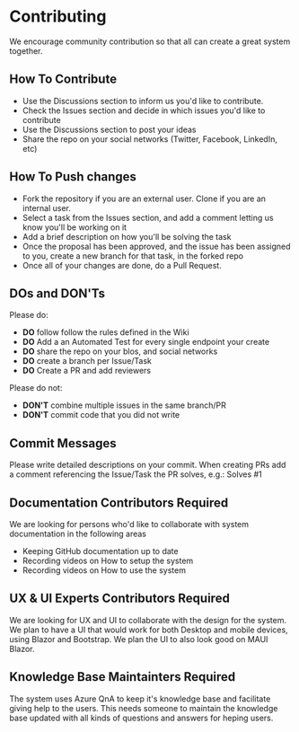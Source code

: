 Contributing
=========================

We encourage community contribution so that all can create a great system together.

How To Contribute
------------

* Use the Discussions section to inform us you'd like to contribute.
* Check the Issues section and decide in which issues you'd like to contribute
* Use the Discussions section to post your ideas
* Share the repo on your social networks (Twitter, Facebook, LinkedIn, etc)

How To Push changes
------------
* Fork the repository if you are an external user. Clone if you are an internal user.
* Select a task from the Issues section, and add a comment letting us know you'll be working on it
* Add a brief description on how you'll be solving the task
* Once the proposal has been approved, and the issue has been assigned to you, create a new branch for that task, in the forked repo
* Once all of your changes are done, do a Pull Request.


DOs and DON'Ts
--------------

Please do:

* **DO** follow follow the rules defined in the Wiki
* **DO** Add a an Automated Test for every single endpoint your create
* **DO** share the repo on your blos, and social networks
* **DO** create a branch per Issue/Task
* **DO** Create a PR and add reviewers

Please do not:

* **DON'T** combine multiple issues in the same branch/PR
* **DON'T** commit code that you did not write

Commit Messages
---------------

Please write detailed descriptions on your commit.
When creating PRs add a comment referencing the Issue/Task the PR solves, e.g.:
Solves #1

Documentation Contributors Required
---------------

We are looking for persons who'd like to collaborate with system documentation in the following areas
* Keeping GitHub documentation up to date
* Recording videos on How to setup the system
* Recording videos on How to use the system

UX & UI Experts Contributors Required
---------------

We are looking for UX and UI to collaborate with the design for the system.
We plan to have a UI that would work for both Desktop and mobile devices, using Blazor and Bootstrap.
We plan the UI to also look good on MAUI Blazor.

Knowledge Base Maintainters Required
---------------

The system uses Azure QnA to keep it's knowledge base and facilitate giving help to the users.
This needs someone to maintain the knowledge base updated with all kinds of questions and answers for heping users.
